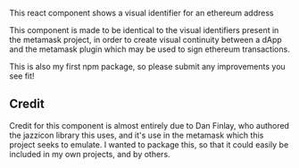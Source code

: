This react component shows a visual identifier for an ethereum address

This component is made to be identical to the visual identifiers present in the metamask project, in order to create visual continuity between a dApp and the metamask plugin which may be used to sign ethereum transactions.

This is also my first npm package, so please submit any improvements you see fit!

## Credit

Credit for this component is almost entirely due to Dan Finlay, who authored the jazzicon library this uses, and it's use in the metamask which this project seeks to emulate.  I wanted to package this, so that it could easily be included in my own projects, and by others.
